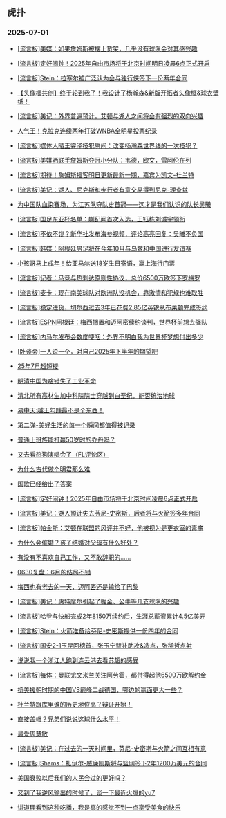 ## 虎扑 
### 2025-07-01

+ [[流言板]美媒：如果詹姆斯被摆上货架，几乎没有球队会对其感兴趣](https://bbs.hupu.com/633492711.html)

+ [[流言板]定好闹钟！2025年自由市场将于北京时间明日凌晨6点正式开启](https://bbs.hupu.com/633492690.html)

+ [[流言板]Stein：拉塞尔被广泛认为会与独行侠签下一份两年合同](https://bbs.hupu.com/633492461.html)

+ [【头像框共创】终于轮到我了！我设计了杨瀚森&amp;新版开拓者头像框&amp;球衣壁纸！](https://bbs.hupu.com/633491661.html)

+ [[流言板]美记：外界普遍预计，艾顿与湖人之间将会有强烈的双向兴趣](https://bbs.hupu.com/633491635.html)

+ [人气王！克拉克连续两年打破WNBA全明星投票纪录](https://bbs.hupu.com/633491024.html)

+ [[流言板]媒体人晒王睿泽技犯瞬间：改变杨瀚森世界线的一次技犯？](https://bbs.hupu.com/633492113.html)

+ [[流言板]美媒晒联手詹姆斯夺冠小分队：韦德，欧文，雷阿伦在列](https://bbs.hupu.com/633490440.html)

+ [[流言板]期待！詹姆斯播客明日更新最新一期，嘉宾为凯文-杜兰特](https://bbs.hupu.com/633494442.html)

+ [[流言板]美记：湖人、尼克斯和步行者有意交易得到尼克-理查兹](https://bbs.hupu.com/633493874.html)

+ [为中国队血染赛场，为江苏队夺队史首冠——这才是我们认识的队长吴曦](https://bbs.hupu.com/633491278.html)

+ [[流言板]国足东亚杯名单：蒯纪闻首次入选，王钰栋刘诚宇领衔](https://bbs.hupu.com/633486195.html)

+ [[流言板]不依不饶？新华社发布海参视频，评论高亮回复：吴曦不负国](https://bbs.hupu.com/633490338.html)

+ [[流言板]韩媒：阿根廷男足将在今年10月与乌兹和中国进行友谊赛](https://bbs.hupu.com/633486461.html)

+ [小孩哥马上成年！给亚马尔送18岁生日寄语，赢上海行门票](https://bbs.hupu.com/633488908.html)

+ [[流言板]记者：马竞与热刺达原则性协议，总价6500万欧签下罗梅罗](https://bbs.hupu.com/633486246.html)

+ [[流言板]麦卡：现在南美球队对欧洲队没机会，靠激情和犯规也难取胜](https://bbs.hupu.com/633493270.html)

+ [[流言板]稳定进货，切尔西过去3年已花费2.85亿英镑从布莱顿完成签约](https://bbs.hupu.com/633488898.html)

+ [[流言板]ESPN阿根廷：梅西搁置和迈阿密续约谈判，世界杯前想去强队](https://bbs.hupu.com/633494293.html)

+ [[流言板]内马尔发布会数度哽咽：外界不明白我为世界杯梦想付出多少](https://bbs.hupu.com/633488141.html)

+ [[卧谈会]一人说一个，对自己2025年下半年的期望吧](https://bbs.hupu.com/633492624.html)

+ [25年7月超短楼](https://bbs.hupu.com/633491292.html)

+ [明清中国为啥错失了工业革命](https://bbs.hupu.com/633490328.html)

+ [清北所有高材生加中科院院士穿越到白垩纪，能否统治地球](https://bbs.hupu.com/633490846.html)

+ [易中天:越王勾践最不是个东西！](https://bbs.hupu.com/633490278.html)

+ [第二弹-美好生活的每一个瞬间都值得被记录](https://bbs.hupu.com/633490267.html)

+ [普通上班族能打赢50岁时的乔丹吗？](https://bbs.hupu.com/633491536.html)

+ [又去看热狗演唱会了（FL评论区）](https://bbs.hupu.com/633492410.html)

+ [为什么古代做个明君那么难](https://bbs.hupu.com/633491682.html)

+ [国歌已经给出了答案](https://bbs.hupu.com/633491089.html)

+ [[流言板]定好闹钟！2025年自由市场将于北京时间凌晨6点正式开启](https://bbs.hupu.com/633492690.html)

+ [[流言板]美记：湖人预计失去芬尼-史密斯，后者将与火箭签多年合同](https://bbs.hupu.com/633494868.html)

+ [[流言板]帕金斯：艾顿在联盟的风评并不好，他被视为是更衣室的毒瘤](https://bbs.hupu.com/633493735.html)

+ [为什么会催婚？孩子结婚对父母有什么好处？](https://bbs.hupu.com/633493566.html)

+ [有没有不喜欢自己工作，又不敢辞职的……](https://bbs.hupu.com/633492742.html)

+ [0630复盘：6月的结局不错](https://bbs.hupu.com/633492102.html)

+ [梅西也有老去的一天，迈阿密还是输给了巴黎](https://bbs.hupu.com/633492611.html)

+ [[流言板]美记：惠特摩尔引起了掘金、公牛等几支球队的兴趣](https://bbs.hupu.com/633493971.html)

+ [[流言板]哈登与快船完成2年8150万续约后，生涯总薪资累计4.5亿美元](https://bbs.hupu.com/633494151.html)

+ [[流言板]Stein：火箭准备给芬尼-史密斯提供一份四年的合同](https://bbs.hupu.com/633495514.html)

+ [[流言板]国安2-1玉昆回榜首，张玉宁替补助攻&amp;造点，张稀哲点射](https://bbs.hupu.com/633493029.html)

+ [说说我一个浙江人跑到连云港去看苏超的感受](https://bbs.hupu.com/633491933.html)

+ [[流言板]每体：曼联尤文米兰关注阿劳霍，都付得起他6500万欧解约金](https://bbs.hupu.com/633489683.html)

+ [抗美援朝时期的中国VS巅峰二战德国，哪边的赢面更大一些？](https://bbs.hupu.com/633491967.html)

+ [杜兰特跟库里谁的历史地位高？辩证开始！](https://bbs.hupu.com/633493359.html)

+ [直接盖帽？兄弟们说说这球什么水平！](https://bbs.hupu.com/633493425.html)

+ [最爱周慧敏](https://bbs.hupu.com/633493532.html)

+ [[流言板]美记：在过去的一天时间里，芬尼-史密斯与火箭之间互相有意](https://bbs.hupu.com/633495376.html)

+ [[流言板]Shams：扎伊尔-威廉姆斯将与篮网签下2年1200万美元的合同](https://bbs.hupu.com/633493525.html)

+ [美国衰败以后我们的人民会过的更好吗？](https://bbs.hupu.com/633493758.html)

+ [又到了我逆风输出的时候了，谈一下最近火爆的yu7](https://bbs.hupu.com/633492771.html)

+ [讲道理看到这种吃播，我是真的感觉不到一点享受美食的快乐](https://bbs.hupu.com/633493490.html)

